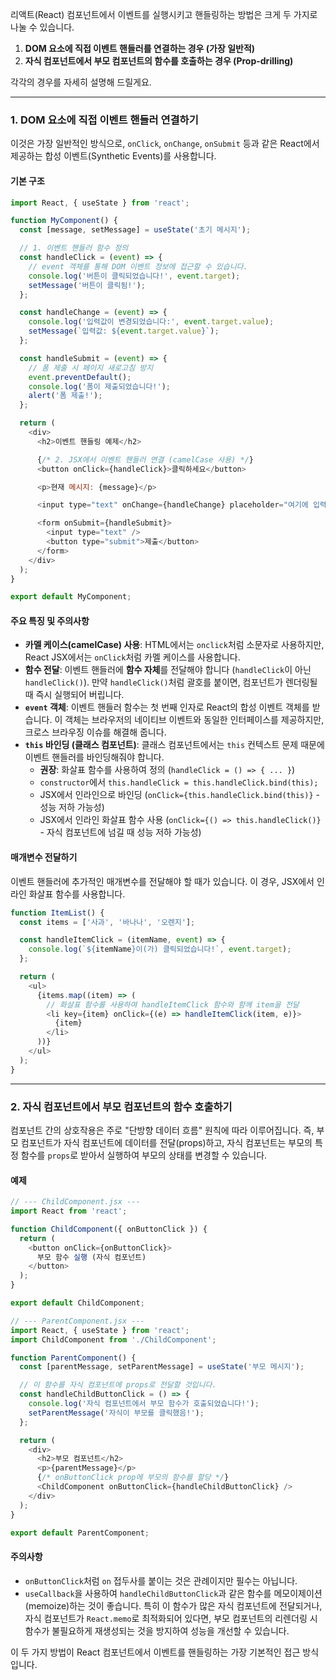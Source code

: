 리액트(React) 컴포넌트에서 이벤트를 실행시키고 핸들링하는 방법은 크게 두 가지로 나눌 수 있습니다.

1. **DOM 요소에 직접 이벤트 핸들러를 연결하는 경우 (가장 일반적)**
2. **자식 컴포넌트에서 부모 컴포넌트의 함수를 호출하는 경우 (Prop-drilling)**

각각의 경우를 자세히 설명해 드릴게요.

---

### 1. DOM 요소에 직접 이벤트 핸들러 연결하기

이것은 가장 일반적인 방식으로, `onClick`, `onChange`, `onSubmit` 등과 같은 React에서 제공하는 합성 이벤트(Synthetic Events)를 사용합니다.

#### **기본 구조**

```javascript
import React, { useState } from 'react';

function MyComponent() {
  const [message, setMessage] = useState('초기 메시지');

  // 1. 이벤트 핸들러 함수 정의
  const handleClick = (event) => {
    // event 객체를 통해 DOM 이벤트 정보에 접근할 수 있습니다.
    console.log('버튼이 클릭되었습니다!', event.target);
    setMessage('버튼이 클릭됨!');
  };

  const handleChange = (event) => {
    console.log('입력값이 변경되었습니다:', event.target.value);
    setMessage(`입력값: ${event.target.value}`);
  };

  const handleSubmit = (event) => {
    // 폼 제출 시 페이지 새로고침 방지
    event.preventDefault();
    console.log('폼이 제출되었습니다!');
    alert('폼 제출!');
  };

  return (
    <div>
      <h2>이벤트 핸들링 예제</h2>

      {/* 2. JSX에서 이벤트 핸들러 연결 (camelCase 사용) */}
      <button onClick={handleClick}>클릭하세요</button>

      <p>현재 메시지: {message}</p>

      <input type="text" onChange={handleChange} placeholder="여기에 입력하세요" />

      <form onSubmit={handleSubmit}>
        <input type="text" />
        <button type="submit">제출</button>
      </form>
    </div>
  );
}

export default MyComponent;
```

#### **주요 특징 및 주의사항**

- **카멜 케이스(camelCase) 사용**: HTML에서는 `onclick`처럼 소문자로 사용하지만, React JSX에서는 `onClick`처럼 카멜 케이스를 사용합니다.
- **함수 전달**: 이벤트 핸들러에 **함수 자체**를 전달해야 합니다 (`handleClick`이 아닌 `handleClick()`). 만약 `handleClick()`처럼 괄호를 붙이면, 컴포넌트가 렌더링될 때 즉시 실행되어 버립니다.
- **`event` 객체**: 이벤트 핸들러 함수는 첫 번째 인자로 React의 합성 이벤트 객체를 받습니다. 이 객체는 브라우저의 네이티브 이벤트와 동일한 인터페이스를 제공하지만, 크로스 브라우징 이슈를 해결해 줍니다.
- **`this` 바인딩 (클래스 컴포넌트)**: 클래스 컴포넌트에서는 `this` 컨텍스트 문제 때문에 이벤트 핸들러를 바인딩해줘야 합니다.
    - **권장**: 화살표 함수를 사용하여 정의 (`handleClick = () => { ... }`)
    - `constructor`에서 `this.handleClick = this.handleClick.bind(this);`
    - JSX에서 인라인으로 바인딩 (`onClick={this.handleClick.bind(this)}` - 성능 저하 가능성)
    - JSX에서 인라인 화살표 함수 사용 (`onClick={() => this.handleClick()}` - 자식 컴포넌트에 넘길 때 성능 저하 가능성)

#### **매개변수 전달하기**

이벤트 핸들러에 추가적인 매개변수를 전달해야 할 때가 있습니다. 이 경우, JSX에서 인라인 화살표 함수를 사용합니다.

```javascript
function ItemList() {
  const items = ['사과', '바나나', '오렌지'];

  const handleItemClick = (itemName, event) => {
    console.log(`${itemName}이(가) 클릭되었습니다!`, event.target);
  };

  return (
    <ul>
      {items.map((item) => (
        // 화살표 함수를 사용하여 handleItemClick 함수와 함께 item을 전달
        <li key={item} onClick={(e) => handleItemClick(item, e)}>
          {item}
        </li>
      ))}
    </ul>
  );
}
```

---

### 2. 자식 컴포넌트에서 부모 컴포넌트의 함수 호출하기

컴포넌트 간의 상호작용은 주로 "단방향 데이터 흐름" 원칙에 따라 이루어집니다. 즉, 부모 컴포넌트가 자식 컴포넌트에 데이터를 전달(props)하고, 자식 컴포넌트는 부모의 특정 함수를 `props`로 받아서 실행하여 부모의 상태를 변경할 수 있습니다.

#### **예제**

```javascript
// --- ChildComponent.jsx ---
import React from 'react';

function ChildComponent({ onButtonClick }) {
  return (
    <button onClick={onButtonClick}>
      부모 함수 실행 (자식 컴포넌트)
    </button>
  );
}

export default ChildComponent;

// --- ParentComponent.jsx ---
import React, { useState } from 'react';
import ChildComponent from './ChildComponent';

function ParentComponent() {
  const [parentMessage, setParentMessage] = useState('부모 메시지');

  // 이 함수를 자식 컴포넌트에 props로 전달할 것입니다.
  const handleChildButtonClick = () => {
    console.log('자식 컴포넌트에서 부모 함수가 호출되었습니다!');
    setParentMessage('자식이 부모를 클릭했음!');
  };

  return (
    <div>
      <h2>부모 컴포넌트</h2>
      <p>{parentMessage}</p>
      {/* onButtonClick prop에 부모의 함수를 할당 */}
      <ChildComponent onButtonClick={handleChildButtonClick} />
    </div>
  );
}

export default ParentComponent;
```

#### **주의사항**

- `onButtonClick`처럼 `on` 접두사를 붙이는 것은 관례이지만 필수는 아닙니다.
- `useCallback`을 사용하여 `handleChildButtonClick`과 같은 함수를 메모이제이션(memoize)하는 것이 좋습니다. 특히 이 함수가 많은 자식 컴포넌트에 전달되거나, 자식 컴포넌트가 `React.memo`로 최적화되어 있다면, 부모 컴포넌트의 리렌더링 시 함수가 불필요하게 재생성되는 것을 방지하여 성능을 개선할 수 있습니다.

이 두 가지 방법이 React 컴포넌트에서 이벤트를 핸들링하는 가장 기본적인 접근 방식입니다.